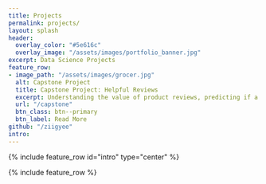 ```yaml
---
title: Projects
permalink: projects/
layout: splash
header:
  overlay_color: "#5e616c"
  overlay_image: "/assets/images/portfolio_banner.jpg"
excerpt: Data Science Projects
feature_row:
- image_path: "/assets/images/grocer.jpg"
  alt: Capstone Project
  title: Capstone Project: Helpful Reviews
  excerpt: Understanding the value of product reviews, predicting if a review is 'Helpful' or 'Not', leading to actionable business insights.
  url: "/capstone"
  btn_class: btn--primary
  btn_label: Read More
github: "/ziigyee"
intro: 
---
```


{% include feature_row id="intro" type="center" %}

{% include feature_row %}
